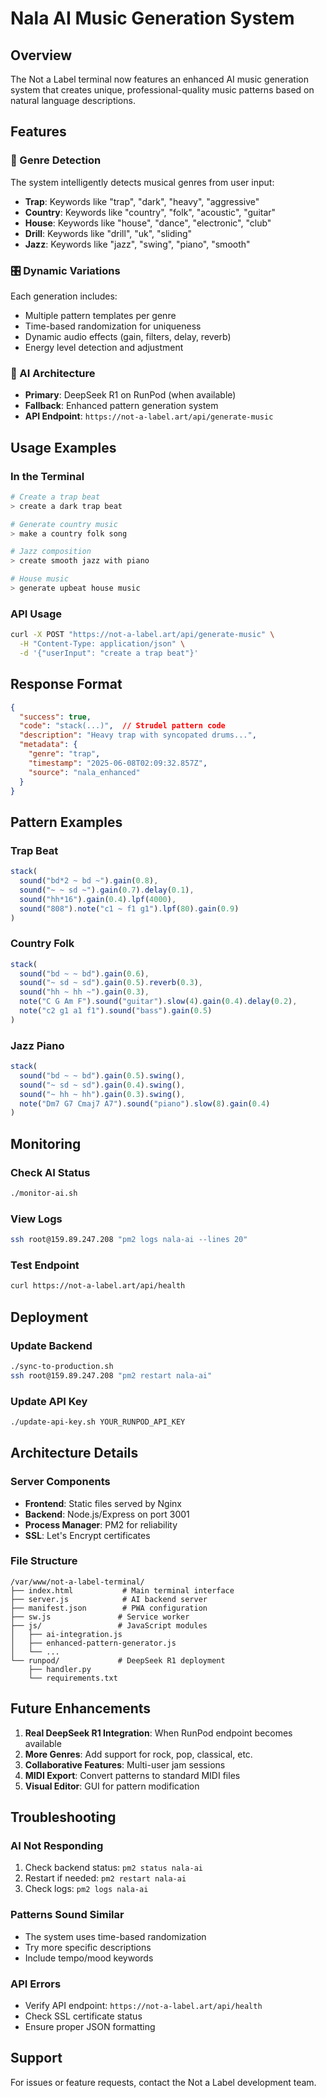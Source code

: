 # Nala AI Music Generation System

## Overview

The Not a Label terminal now features an enhanced AI music generation system that creates unique, professional-quality music patterns based on natural language descriptions.

## Features

### 🎵 Genre Detection
The system intelligently detects musical genres from user input:
- **Trap**: Keywords like "trap", "dark", "heavy", "aggressive"
- **Country**: Keywords like "country", "folk", "acoustic", "guitar"  
- **House**: Keywords like "house", "dance", "electronic", "club"
- **Drill**: Keywords like "drill", "uk", "sliding"
- **Jazz**: Keywords like "jazz", "swing", "piano", "smooth"

### 🎛️ Dynamic Variations
Each generation includes:
- Multiple pattern templates per genre
- Time-based randomization for uniqueness
- Dynamic audio effects (gain, filters, delay, reverb)
- Energy level detection and adjustment

### 🤖 AI Architecture
- **Primary**: DeepSeek R1 on RunPod (when available)
- **Fallback**: Enhanced pattern generation system
- **API Endpoint**: `https://not-a-label.art/api/generate-music`

## Usage Examples

### In the Terminal
```bash
# Create a trap beat
> create a dark trap beat

# Generate country music  
> make a country folk song

# Jazz composition
> create smooth jazz with piano

# House music
> generate upbeat house music
```

### API Usage
```bash
curl -X POST "https://not-a-label.art/api/generate-music" \
  -H "Content-Type: application/json" \
  -d '{"userInput": "create a trap beat"}'
```

## Response Format
```json
{
  "success": true,
  "code": "stack(...)",  // Strudel pattern code
  "description": "Heavy trap with syncopated drums...",
  "metadata": {
    "genre": "trap",
    "timestamp": "2025-06-08T02:09:32.857Z",
    "source": "nala_enhanced"
  }
}
```

## Pattern Examples

### Trap Beat
```javascript
stack(
  sound("bd*2 ~ bd ~").gain(0.8),
  sound("~ ~ sd ~").gain(0.7).delay(0.1),
  sound("hh*16").gain(0.4).lpf(4000),
  sound("808").note("c1 ~ f1 g1").lpf(80).gain(0.9)
)
```

### Country Folk
```javascript
stack(
  sound("bd ~ ~ bd").gain(0.6),
  sound("~ sd ~ sd").gain(0.5).reverb(0.3),
  sound("hh ~ hh ~").gain(0.3),
  note("C G Am F").sound("guitar").slow(4).gain(0.4).delay(0.2),
  note("c2 g1 a1 f1").sound("bass").gain(0.5)
)
```

### Jazz Piano
```javascript
stack(
  sound("bd ~ ~ bd").gain(0.5).swing(),
  sound("~ sd ~ sd").gain(0.4).swing(),
  sound("~ hh ~ hh").gain(0.3).swing(),
  note("Dm7 G7 Cmaj7 A7").sound("piano").slow(8).gain(0.4)
)
```

## Monitoring

### Check AI Status
```bash
./monitor-ai.sh
```

### View Logs
```bash
ssh root@159.89.247.208 "pm2 logs nala-ai --lines 20"
```

### Test Endpoint
```bash
curl https://not-a-label.art/api/health
```

## Deployment

### Update Backend
```bash
./sync-to-production.sh
ssh root@159.89.247.208 "pm2 restart nala-ai"
```

### Update API Key
```bash
./update-api-key.sh YOUR_RUNPOD_API_KEY
```

## Architecture Details

### Server Components
- **Frontend**: Static files served by Nginx
- **Backend**: Node.js/Express on port 3001
- **Process Manager**: PM2 for reliability
- **SSL**: Let's Encrypt certificates

### File Structure
```
/var/www/not-a-label-terminal/
├── index.html           # Main terminal interface
├── server.js            # AI backend server
├── manifest.json        # PWA configuration
├── sw.js               # Service worker
├── js/                 # JavaScript modules
│   ├── ai-integration.js
│   ├── enhanced-pattern-generator.js
│   └── ...
└── runpod/             # DeepSeek R1 deployment
    ├── handler.py
    └── requirements.txt
```

## Future Enhancements

1. **Real DeepSeek R1 Integration**: When RunPod endpoint becomes available
2. **More Genres**: Add support for rock, pop, classical, etc.
3. **Collaborative Features**: Multi-user jam sessions
4. **MIDI Export**: Convert patterns to standard MIDI files
5. **Visual Editor**: GUI for pattern modification

## Troubleshooting

### AI Not Responding
1. Check backend status: `pm2 status nala-ai`
2. Restart if needed: `pm2 restart nala-ai`
3. Check logs: `pm2 logs nala-ai`

### Patterns Sound Similar
- The system uses time-based randomization
- Try more specific descriptions
- Include tempo/mood keywords

### API Errors
- Verify API endpoint: `https://not-a-label.art/api/health`
- Check SSL certificate status
- Ensure proper JSON formatting

## Support

For issues or feature requests, contact the Not a Label development team.